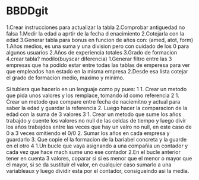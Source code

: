 # BBDDgit
1.Crear instrucciones para actualizar la tabla
2.Comprobar antiguedad no falsa
    1.Medir la edad a aprtir de la fecha d enacimiento
    2.Cotejarla con la edad
3.Generar tabla para bonus en funcion de años con: (amed, atot, form)
    1.Años medios, es una suma y una division pero con cuidado de los 0 para algunos usuarios
    2.Años de experiencia totales
    3.Grado de formacion
4.crear tabla? modilo(buyscar diferencia)
    1.Generar filtro entre las 3 empresas que ha podido estar entre todas las tablas de emperesa para ver que empleados han estado en la misma empresa
    2.Desde esa lista cotejar el grado de formacion medio, maximo y minimo.

Si tubiera que hacerlo en un lenguaje como py pues:
    1
        1. Crear un metodo que pida unos valores y los remplace, tomando id como referencia
    2
        1. Crear un metodo que compare entre fecha de naciemitno y actual para saber la edad y guardar la referencia
        2. Luego hacer la comparacion de la edad con la suma de 3 valores
    3
        1. Crear un metodo que sume los años trabajdo y cuente los valores no null de las celdas de tiempo y luego divir los años trabajdos entre las veces que hay un valro no null, en este caso de 0 a 3 veces omitiendo el 0/0
        2. Sumar los años en cada empresa y guardarlo
        3. Que copie el la formacion de la bariabel concreta y la guarde en el otro
    4
        1.Un bucle que vaya asignando a una compañia un contador y cada vez que hace mach sume uno ese contador
        2.En el bucle anterior tener en cuenta 3 valores, coparar si si es menor que el menor o mayor que el mayor, si se da sustituir el valor, en cualquier caso sumarlo a una variableaux y luego dividir esta por el contador, consigueindo asi la media.
